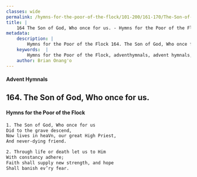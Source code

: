 ```yaml
---
classes: wide
permalink: /hymns-for-the-poor-of-the-flock/101-200/161-170/The-Son-of-God,-Who-once-for-us/
title: |
    164 The Son of God, Who once for us. - Hymns for the Poor of the Flock
metadata:
    description: |
        Hymns for the Poor of the Flock 164. The Son of God, Who once for us.. The Son of God, Who once for us Did to the grave descend, Now lives in heaVn, our great High Priest,  And never-dying friend. 
    keywords:  |
        Hymns for the Poor of the Flock, adventhymnals, advent hymnals, The Son of God, Who once for us., The Son of God, Who once for us, 
    author: Brian Onang'o
---
```


#### Advent Hymnals
## 164. The Son of God, Who once for us.
####  Hymns for the Poor of the Flock

```txt
1. The Son of God, Who once for us
Did to the grave descend,
Now lives in heaVn, our great High Priest, 
And never-dying friend.

2. Through life or death let us to Him
With constancy adhere;
Faith shall supply new strength, and hope 
Shall banish ev’ry fear.
```
